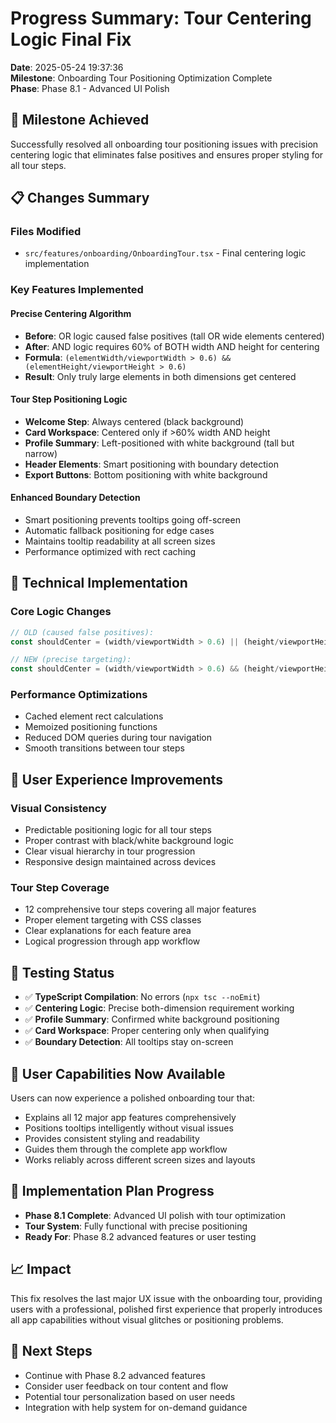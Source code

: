 # Progress Summary: Tour Centering Logic Final Fix

**Date**: 2025-05-24 19:37:36  
**Milestone**: Onboarding Tour Positioning Optimization Complete  
**Phase**: Phase 8.1 - Advanced UI Polish

## 🎯 **Milestone Achieved**
Successfully resolved all onboarding tour positioning issues with precision centering logic that eliminates false positives and ensures proper styling for all tour steps.

## 📋 **Changes Summary**

### **Files Modified**
- `src/features/onboarding/OnboardingTour.tsx` - Final centering logic implementation

### **Key Features Implemented**

#### **Precise Centering Algorithm**
- **Before**: OR logic caused false positives (tall OR wide elements centered)
- **After**: AND logic requires 60% of BOTH width AND height for centering
- **Formula**: `(elementWidth/viewportWidth > 0.6) && (elementHeight/viewportHeight > 0.6)`
- **Result**: Only truly large elements in both dimensions get centered

#### **Tour Step Positioning Logic**
- **Welcome Step**: Always centered (black background)
- **Card Workspace**: Centered only if >60% width AND height
- **Profile Summary**: Left-positioned with white background (tall but narrow)
- **Header Elements**: Smart positioning with boundary detection
- **Export Buttons**: Bottom positioning with white background

#### **Enhanced Boundary Detection**
- Smart positioning prevents tooltips going off-screen
- Automatic fallback positioning for edge cases
- Maintains tooltip readability at all screen sizes
- Performance optimized with rect caching

## 🔧 **Technical Implementation**

### **Core Logic Changes**
```typescript
// OLD (caused false positives):
const shouldCenter = (width/viewportWidth > 0.6) || (height/viewportHeight > 0.6)

// NEW (precise targeting):
const shouldCenter = (width/viewportWidth > 0.6) && (height/viewportHeight > 0.6)
```

### **Performance Optimizations**
- Cached element rect calculations
- Memoized positioning functions
- Reduced DOM queries during tour navigation
- Smooth transitions between tour steps

## 🎨 **User Experience Improvements**

### **Visual Consistency**
- Predictable positioning logic for all tour steps
- Proper contrast with black/white background logic
- Clear visual hierarchy in tour progression
- Responsive design maintained across devices

### **Tour Step Coverage**
- 12 comprehensive tour steps covering all major features
- Proper element targeting with CSS classes
- Clear explanations for each feature area
- Logical progression through app workflow

## 🧪 **Testing Status**
- ✅ **TypeScript Compilation**: No errors (`npx tsc --noEmit`)
- ✅ **Centering Logic**: Precise both-dimension requirement working
- ✅ **Profile Summary**: Confirmed white background positioning
- ✅ **Card Workspace**: Proper centering only when qualifying
- ✅ **Boundary Detection**: All tooltips stay on-screen

## 🎯 **User Capabilities Now Available**
Users can now experience a polished onboarding tour that:
- Explains all 12 major app features comprehensively
- Positions tooltips intelligently without visual issues
- Provides consistent styling and readability
- Guides them through the complete app workflow
- Works reliably across different screen sizes and layouts

## 🔄 **Implementation Plan Progress**
- **Phase 8.1 Complete**: Advanced UI polish with tour optimization
- **Tour System**: Fully functional with precise positioning
- **Ready For**: Phase 8.2 advanced features or user testing

## 📈 **Impact**
This fix resolves the last major UX issue with the onboarding tour, providing users with a professional, polished first experience that properly introduces all app capabilities without visual glitches or positioning problems.

## 🔄 **Next Steps**
- Continue with Phase 8.2 advanced features
- Consider user feedback on tour content and flow
- Potential tour personalization based on user needs
- Integration with help system for on-demand guidance 